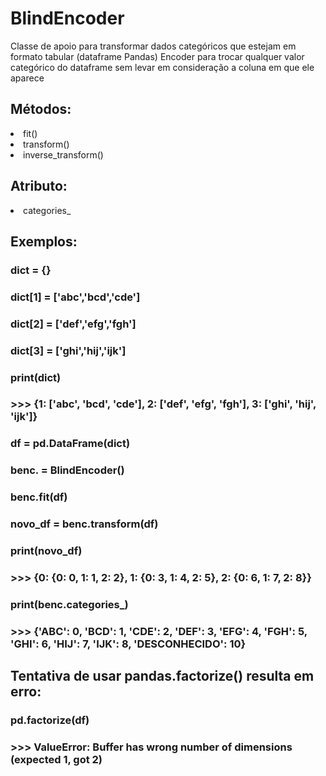 # BlindEncoder
Classe de apoio para transformar dados categóricos que estejam em formato tabular (dataframe Pandas)            Encoder para trocar qualquer valor categórico do dataframe sem levar em consideração a coluna em que ele aparece


## Métodos: 
   <li>fit()
   <li>transform()
   <li>inverse_transform()

## Atributo:
   <li>categories_ 

## Exemplos:
### dict = {}
### dict[1] = ['abc','bcd','cde']
### dict[2] = ['def','efg','fgh']
### dict[3] = ['ghi','hij','ijk'] 
### print(dict)
### >>> {1: ['abc', 'bcd', 'cde'], 2: ['def', 'efg', 'fgh'], 3: ['ghi', 'hij', 'ijk']}
### df = pd.DataFrame(dict)

### benc. = BlindEncoder()
### benc.fit(df)
### novo_df = benc.transform(df)
### print(novo_df)
### >>> {0: {0: 0, 1: 1, 2: 2}, 1: {0: 3, 1: 4, 2: 5}, 2: {0: 6, 1: 7, 2: 8}}
### print(benc.categories_)
### >>> {'ABC': 0, 'BCD': 1, 'CDE': 2, 'DEF': 3, 'EFG': 4, 'FGH': 5, 'GHI': 6, 'HIJ': 7, 'IJK': 8, 'DESCONHECIDO': 10}

## Tentativa de usar pandas.factorize() resulta em erro:
### pd.factorize(df)
### >>> ValueError: Buffer has wrong number of dimensions (expected 1, got 2)
